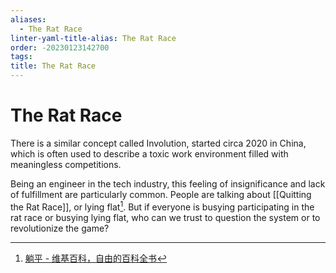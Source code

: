 ```yaml
---
aliases:
  - The Rat Race
linter-yaml-title-alias: The Rat Race
order: -20230123142700
tags: 
title: The Rat Race
---
```


# The Rat Race

There is a similar concept called Involution, started circa 2020 in China, which is often used to describe a toxic work environment filled with meaningless competitions.

Being an engineer in the tech industry, this feeling of insignificance and lack of fulfillment are particularly common. People are talking about [[Quitting the Rat Race]], or lying flat[^1]. But if everyone is busying participating in the rat race or busying lying flat, who can we trust to question the system or to revolutionize the game?

[^1]: [躺平 - 维基百科，自由的百科全书](https://zh.wikipedia.org/zh-hans/%E8%BA%BA%E5%B9%B3)